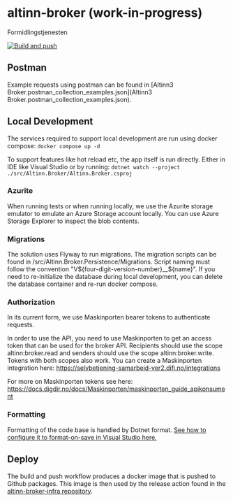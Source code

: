 # altinn-broker (work-in-progress)
Formidlingstjenesten

[![Build and push](https://github.com/Altinn/altinn-broker/actions/workflows/build-and-push.yml/badge.svg)](https://github.com/Altinn/altinn-broker/actions/workflows/build-and-push.yml)

## Postman

Example requests using postman can be found in [Altinn3 Broker.postman_collection_examples.json](Altinn3 Broker.postman_collection_examples.json). 

## Local Development

The services required to support local development are run using docker compose:
```docker compose up -d```

To support features like hot reload etc, the app itself is run directly. Either in IDE like Visual Studio or by running:
```dotnet watch --project ./src/Altinn.Broker/Altinn.Broker.csproj```

### Azurite

When running tests or when running locally, we use the Azurite storage emulator to emulate an Azure Storage account locally. You can use Azure Storage Explorer to inspect the blob contents.

### Migrations

The solution uses Flyway to run migrations. The migration scripts can be found in /src/Altinn.Broker.Persistence/Migrations. Script naming must follow the convention "V${four-digit-version-number}__${name}".
If you need to re-initialize the database during local development, you can delete the database container and re-run docker compose.

### Authorization

In its current form, we use Maskinporten bearer tokens to authenticate requests.

In order to use the API, you need to use Maskinporten to get an access token that can be used for the broker API. Recipients should use the scope altinn:broker.read and senders should use the scope altinn:broker.write. Tokens with both scopes also work. You can create a Maskinporten integration here:
https://selvbetjening-samarbeid-ver2.difi.no/integrations

For more on Maskinporten tokens see here:
https://docs.digdir.no/docs/Maskinporten/maskinporten_guide_apikonsument

### Formatting

Formatting of the code base is handled by Dotnet format. [See how to configure it to format-on-save in Visual Studio here.](https://learn.microsoft.com/en-us/community/content/how-to-enforce-dotnet-format-using-editorconfig-github-actions#3---formatting-your-code-locally)

## Deploy

The build and push workflow produces a docker image that is pushed to Github packages. This image is then used by the release action found in the [altinn-broker-infra repository](https://github.com/Altinn/altinn-broker-infra).
